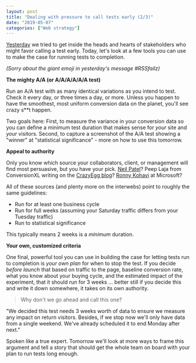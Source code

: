 ```yaml
---
layout: post
title: "Dealing with pressure to call tests early (2/3)"
date: "2019-05-07"
categories: ["Web strategy"]
---
```


[Yesterday](https://briandavidhall.com/dealing-with-pressure-to-call-tests-early-1-3/) we tried to get inside the heads and hearts of stakeholders who might favor calling a test early. Today, let's look at a few tools you can use to make the case for running tests to completion.

_(Sorry about the giant emoji in yesterday's message #RSSfailz)_

**The mighty A/A (or A/A/A/A/A/A test)**

Run an A/A test with as many identical variations as you intend to test. Check it every day, or three times a day, or more. Unless you happen to have the smoothest, most uniform conversion data on the planet, you'll see crazy s\*\*t happen.

Two goals here: First, to measure the variance in your conversion data so you can define a minimum test duration that makes sense for _your_ site and _your_ visitors. Second, to capture a screenshot of the A/A test showing a "winner" at "statistical significance" - more on how to use this tomorrow.

**Appeal to authority**

Only you know which source your collaborators, client, or management will find most persuasive, but you have your pick. [Neil Patel](https://neilpatel.com/blog/how-long-to-run-an-ab-test/)? Peep Laja from ConversionXL writing on the [CrazyEgg blog](https://www.crazyegg.com/blog/when-to-stop/)? [Ronny Kohavi](https://www.quora.com/How-long-should-you-run-an-A-B-test-on-your-site-before-you-declare-one-a-winner) at Microsoft?

All of these sources (and plenty more on the interwebs) point to roughly the same guidelines:

- Run for at least one business cycle
- Run for full weeks (assuming your Saturday traffic differs from your Tuesday traffic)
- Run to statistical significance

This typically means 2 weeks is a _minimum_ duration.

**Your own, customized criteria**

One final, powerful tool you can use in building the case for letting tests run to completion is _your own plan_ for when to stop the test. If you decide _before launch_ that based on traffic to the page, baseline conversion rate, what you know about your buying cycle, and the estimated impact of the experiment, that it should run for 3 weeks ... better still if you decide this and write it down somewhere, it takes on its own authority.

> Why don't we go ahead and call this one?

"We decided this test needs 3 weeks worth of data to ensure we measure any impact on return visitors. Besides, if we stop now we'll only have data from a single weekend. We've already scheduled it to end Monday after next."

Spoken like a true expert. Tomorrow we'll look at more ways to frame this argument and tell a story that should get the whole team on board with your plan to run tests long enough.
